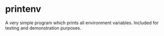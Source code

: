 # printenv

A very simple program which prints all environment variables. Included for testing and demonstration purposes.

